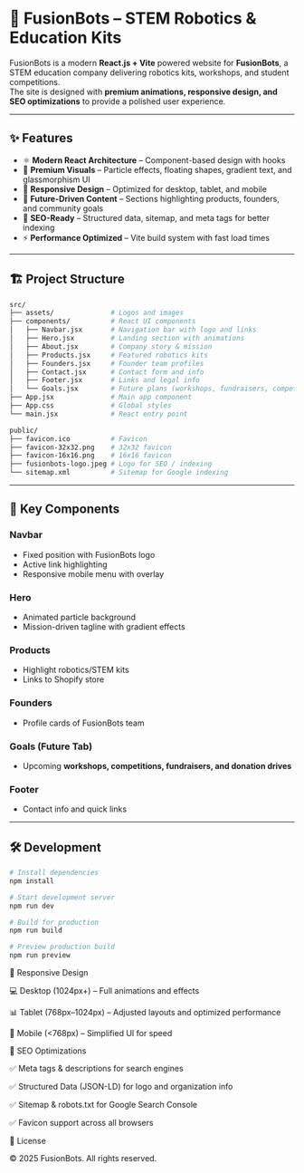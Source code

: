 # 🚀 FusionBots – STEM Robotics & Education Kits
 
FusionBots is a modern **React.js + Vite** powered website for **FusionBots**, a STEM education company delivering robotics kits, workshops, and student competitions.  
The site is designed with **premium animations, responsive design, and SEO optimizations** to provide a polished user experience.

---

## ✨ Features
- ⚛️ **Modern React Architecture** – Component-based design with hooks  
- 🎨 **Premium Visuals** – Particle effects, floating shapes, gradient text, and glassmorphism UI  
- 📱 **Responsive Design** – Optimized for desktop, tablet, and mobile  
- 🚀 **Future-Driven Content** – Sections highlighting products, founders, and community goals  
- 🔎 **SEO-Ready** – Structured data, sitemap, and meta tags for better indexing  
- ⚡ **Performance Optimized** – Vite build system with fast load times  

---

## 🏗️ Project Structure
```bash
src/
├── assets/              # Logos and images
├── components/          # React UI components
│   ├── Navbar.jsx       # Navigation bar with logo and links
│   ├── Hero.jsx         # Landing section with animations
│   ├── About.jsx        # Company story & mission
│   ├── Products.jsx     # Featured robotics kits
│   ├── Founders.jsx     # Founder team profiles
│   ├── Contact.jsx      # Contact form and info
│   ├── Footer.jsx       # Links and legal info
│   └── Goals.jsx        # Future plans (workshops, fundraisers, competitions)
├── App.jsx              # Main app component
├── App.css              # Global styles
└── main.jsx             # React entry point

public/
├── favicon.ico          # Favicon
├── favicon-32x32.png    # 32x32 favicon
├── favicon-16x16.png    # 16x16 favicon
├── fusionbots-logo.jpeg # Logo for SEO / indexing
└── sitemap.xml          # Sitemap for Google indexing
```

---

## 🎨 Key Components

### **Navbar**
- Fixed position with FusionBots logo  
- Active link highlighting  
- Responsive mobile menu with overlay  

### **Hero**
- Animated particle background  
- Mission-driven tagline with gradient effects  

### **Products**
- Highlight robotics/STEM kits  
- Links to Shopify store  

### **Founders**
- Profile cards of FusionBots team  

### **Goals (Future Tab)**  
- Upcoming **workshops, competitions, fundraisers, and donation drives**  

### **Footer**
- Contact info and quick links  

---

## 🛠️ Development

```bash
# Install dependencies
npm install

# Start development server
npm run dev

# Build for production
npm run build

# Preview production build
npm run preview
```
📱 Responsive Design

💻 Desktop (1024px+) – Full animations and effects

📊 Tablet (768px–1024px) – Adjusted layouts and optimized performance

📱 Mobile (<768px) – Simplified UI for speed

🔎 SEO Optimizations

✅ Meta tags & descriptions for search engines

✅ Structured Data (JSON-LD) for logo and organization info

✅ Sitemap & robots.txt for Google Search Console

✅ Favicon support across all browsers

📄 License

© 2025 FusionBots. All rights reserved.
